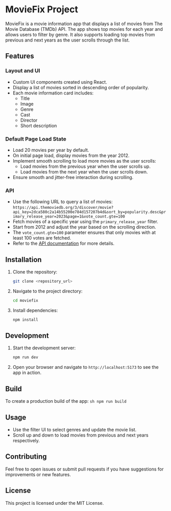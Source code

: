 # MovieFix Project

MovieFix is a movie information app that displays a list of movies from The Movie Database (TMDb) API. The app shows top movies for each year and allows users to filter by genre. It also supports loading top movies from previous and next years as the user scrolls through the list.

## Features

### Layout and UI
- Custom UI components created using React.
- Display a list of movies sorted in descending order of popularity.
- Each movie information card includes:
  - Title
  - Image
  - Genre
  - Cast
  - Director
  - Short description

### Default Page Load State
- Load 20 movies per year by default.
- On initial page load, display movies from the year 2012.
- Implement smooth scrolling to load more movies as the user scrolls:
  - Load movies from the previous year when the user scrolls up.
  - Load movies from the next year when the user scrolls down.
- Ensure smooth and jitter-free interaction during scrolling.

### API
- Use the following URL to query a list of movies:
  `https://api.themoviedb.org/3/discover/movie?api_key=2dca580c2a14b55200e784d157207b4d&sort_by=popularity.desc&primary_release_year=2023&page=1&vote_count.gte=100`
- Fetch movies of a specific year using the `primary_release_year` filter.
- Start from 2012 and adjust the year based on the scrolling direction.
- The `vote_count.gte=100` parameter ensures that only movies with at least 100 votes are fetched.
- Refer to the [API documentation](https://developers.themoviedb.org/3/discover/movie-discover) for more details.

## Installation

1. Clone the repository:
    ```sh
    git clone <repository_url>
    ```
2. Navigate to the project directory:
    ```sh
    cd moviefix
    ```
3. Install dependencies:
    ```sh
    npm install
    ```

## Development

1. Start the development server:
    ```sh
    npm run dev
    ```
2. Open your browser and navigate to `http://localhost:5173` to see the app in action.

## Build

To create a production build of the app:
    ```sh
    npm run build
    ```

## Usage

- Use the filter UI to select genres and update the movie list.
- Scroll up and down to load movies from previous and next years respectively.

## Contributing

Feel free to open issues or submit pull requests if you have suggestions for improvements or new features.

## License

This project is licensed under the MIT License.
